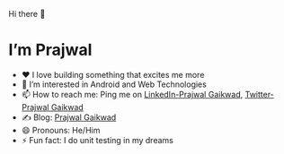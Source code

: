 Hi there 👋

# I’m Prajwal

- ❤ I love building something that excites me more
- 👀 I’m interested in Android and Web Technologies
- 📫 How to reach me: Ping me on [LinkedIn-Prajwal Gaikwad](https://www.linkedin.com/in/prajwal-gaikwad-a522791a1/), [Twitter-Prajwal Gaikwad](https://twitter.com/iprajwalG)
- ✍ Blog: [Prajwal Gaikwad](https://hashnode.com/@PrajwalG)
- 😄 Pronouns: He/Him
- ⚡ Fun fact: I do unit testing in my dreams
 

<!--  <p align="center">
 <img height="180em" src="https://github-readme-stats.vercel.app/api?username=prajwalg7&theme=tokyonight&layout=compact">        
<img height="180em" src="https://github-readme-stats.vercel.app/api/top-langs/?username=prajwalg7&theme=tokyonight&layout=compact">
<img height="180em" src="https://github-readme-streak-stats.herokuapp.com/?user=prajwalg7&theme=tokyonight">
  </p> -->
 



<!---
PrajwalG7/PrajwalG7 is a ✨ special ✨ repository because its `README.md` (this file) appears on your GitHub profile.
You can click the Preview link to take a look at your changes.
--->
